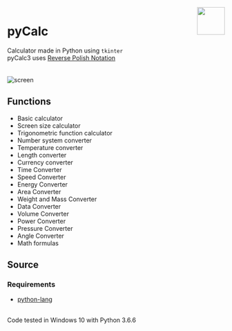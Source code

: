 <img align="right" src="https://github.com/Programista3/pyCalc/blob/master/images/logo.png?raw=true" width="64" height="64">

# pyCalc
Calculator made in Python using `tkinter`  
pyCalc3 uses [Reverse Polish Notation](https://en.wikipedia.org/wiki/Reverse_Polish_notation)<br><br><br>
![screen](https://github.com/Programista3/pyCalc/blob/master/images/pyCalc3.png?1)
## Functions
- Basic calculator
- Screen size calculator
- Trigonometric function calculator
- Number system converter
- Temperature converter
- Length converter
- Currency converter
- Time Converter
- Speed Converter
- Energy Converter
- Area Converter
- Weight and Mass Converter
- Data Converter
- Volume Converter
- Power Converter
- Pressure Converter
- Angle Converter
- Math formulas
## Source
### Requirements
- [python-lang](https://github.com/Programista3/python-lang)

<br>Code tested in Windows 10 with Python 3.6.6
